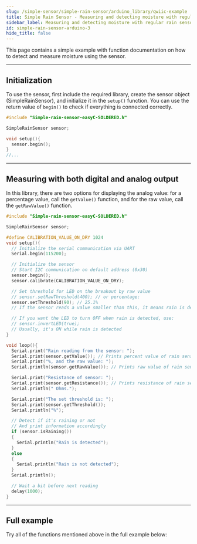 ```yaml
---
slug: /simple-sensor/simple-rain-sensor/arduino_library/qwiic-example
title: Simple Rain Sensor - Measuring and detecting moisture with regular rain sensor (example)
sidebar_label: Measuring and detecting moisture with regular rain sensor (example)
id: simple-rain-sensor-arduino-3
hide_title: false
---
```

This page contains a simple example with function documentation on how to detect and measure moisture using the sensor.

---

## Initialization
To use the sensor, first include the required library, create the sensor object (SimpleRainSensor), and initialize it in the `setup()` function. You can use the return value of `begin()` to check if everything is connected correctly.

```cpp
#include "Simple-rain-sensor-easyC-SOLDERED.h"

SimpleRainSensor sensor;

void setup(){
  sensor.begin();
}
//...
```
<FunctionDocumentation
  functionName="SimpleRainSensor sensor"
  description="Creates SimpleRainSensor object"
  returnDescription="none"
/>

<FunctionDocumentation
  functionName="sensor.begin()"
  description="Initializes the sensor."
  returnDescription="Returns true if initialization is successful, false otherwise."
/>

---
## Measuring with both digital and analog output
In this library, there are two options for displaying the analog value: for a percentage value, call the `getValue()` function, and for the raw value, call the `getRawValue()` function.
```cpp
#include "Simple-rain-sensor-easyC-SOLDERED.h"

SimpleRainSensor sensor;

#define CALIBRATION_VALUE_ON_DRY 1024
void setup(){
  // Initialize the serial communication via UART
  Serial.begin(115200);

  // Initialize the sensor
  // Start I2C communication on default address (0x30)
  sensor.begin();
  sensor.calibrate(CALIBRATION_VALUE_ON_DRY);

  // Set threshold for LED on the breakout by raw value
  // sensor.setRawThreshold(400); // or percentage:
  sensor.setThreshold(90); // 25.1%
  // If the sensor reads a value smaller than this, it means rain is detected

  // If you want the LED to turn OFF when rain is detected, use:
  // sensor.invertLED(true);
  // Usually, it's ON while rain is detected
}

void loop(){
  Serial.print("Rain reading from the sensor: ");
  Serial.print(sensor.getValue()); // Prints percent value of rain sensor
  Serial.print("%, and the raw value: ");
  Serial.println(sensor.getRawValue()); // Prints raw value of rain sensor

  Serial.print("Resistance of sensor: ");
  Serial.print(sensor.getResistance()); // Prints resistance of rain sensor
  Serial.println(" Ohms.");

  Serial.print("The set threshold is: ");
  Serial.print(sensor.getThreshold());
  Serial.println("%");

  // Detect if it's raining or not
  // And print information accordingly
  if (sensor.isRaining())
  {
    Serial.println("Rain is detected");
  }
  else
  {
    Serial.println("Rain is not detected");
  }
  Serial.println();

  // Wait a bit before next reading
  delay(1000);
}
```
<FunctionDocumentation
  functionName="sensor.getValue()"
  description="Returns the percent value of the rain sensor."
  returnDescription="Returns a float representation of the rain sensor value in percentage."
/>
<FunctionDocumentation
  functionName="sensor.getRawValue()"
  description="Returns the raw ADC value."
  returnDescription="Returns an integer representation of the rain sensor value."
/>
<FunctionDocumentation
  functionName="sensor.getResistance()"
  description="Returns the calculated resistance."
  returnDescription="Returns a float representation of the rain sensor resistance."
/>

<CenteredImage src="/img/simple-sensor/simple-rain-sensor/rain_not_detected_qwiic.png" alt="Sensor when rain is not present" caption="Sensor when rain is not present" width="700px" />

<CenteredImage src="/img/simple-sensor/simple-rain-sensor/rain_not_detected_qwiic_serial.jpg" alt="Serial Monitor output" caption="Serial Monitor output" width="700px" />

<CenteredImage src="/img/simple-sensor/simple-rain-sensor/rain_detected_qwiic.png" alt="Sensor when rain is present" caption="Sensor when rain is present" width="700px" />

<CenteredImage src="/img/simple-sensor/simple-rain-sensor/rain_detected_qwiic_serial.jpg" alt="Serial Monitor output" caption="Serial Monitor output" width="700px" />

---

## Full example
Try all of the functions mentioned above in the full example below:

<QuickLink 
  title="Read_values_easyC.ino" 
  description="Example for using the digital and analog read functions for the simple rain sensor with Qwiic."
  url="https://github.com/SolderedElectronics/Soldered-Simple-Rain-Sensor-Arduino-Library/blob/main/examples/Read_values_easyC/Read_values_easyC.ino" 
/>